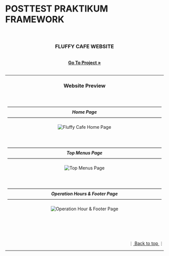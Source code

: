 # POSTTEST PRAKTIKUM FRAMEWORK

<a name="top"></a>

<br>
<div align="center">
  <h3>FLUFFY CAFE WEBSITE</h3>
  <p>
    <!-- <i>deskripsi</i> -->
    <br>
    <a href="https://github.com/Natalieefd/framework-posttest-framework.git"><strong>Go To Project  »</strong></a><br><br>
  </p>

<div align="center">
  <hr>
  <h3><b>Website Preview</b></h3>
  <br>
  <p>
    ———————————————————————————————————<br>
    <b><i>Home Page</i></b><br>
    ———————————————————————————————————<br>
  </p>
  <img src="public/assets/images/home page.jpg" alt="Fluffy Cafe Home Page">
  <br><br><br>
  <p>
    ———————————————————————————————————<br>
    <b><i>Top Menus Page</i></b><br>
    ———————————————————————————————————<br>
  </p>
  <img src="public/assets/images/Top Menus.jpg" alt="Top Menus Page">
  <br><br><br>
  <p>
    ———————————————————————————————————<br>
    <b><i>Operation Hours & Footer Page</i></b><br>
    ———————————————————————————————————<br>
  </p>
  <img src="public/assets/images/Operation Hours.jpg" alt="Operation Hour & Footer Page">
  <p>
  <br>
</div>

<br><br>
<p align="right">⋮<a href="#top"> Back to top </a>⋮</p>
<hr>
